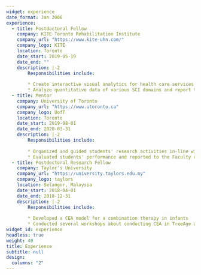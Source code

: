 ```yaml
---
widget: experience
date_format: Jan 2006
experience:
  - title: Postdoctoral Fellow
    company: KITE Toronto Rehabilitation Institute
    company_url: "https://www.kite-uhn.com/"
    company_logo: KITE
    location: Toronto
    date_start: 2019-05-19
    date_end: ""
    description: |-2
        Responsibilities include:
        
        * Create interactive visual analytics for health care services in SCI rehabilitation using R Shiny and Power BI
        * Analyze quantitative data of various SCI domains and report to stakeholders
  - title: Mentor
    company: University of Toronto
    company_url: "https://www.utoronto.ca"
    company_logo: UofT
    location: Toronto
    date_start: 2019-08-01
    date_end: 2020-03-31
    description: |-2
        Responsibilities include:
                
        * Organized and guided students' research activities in-line with the University of Toronto's regulations and policies
        * Evaluated students' performance and reported to the Faculty of Kinesiology and Physical Education, University of Toronto
  - title: Postdoctoral Research Fellow
    company: Taylor's University
    company_url: "https://university.taylors.edu.my"
    company_logo: taylors
    location: Selangor, Malaysia
    date_start: 2018-04-01
    date_end: 2018-12-31
    description: |-2
        Responsibilities include:
        
        * Developed a CEA model for a combination therapy in infants
        * Conducted several workshops about conducting CEA in TreeAge and statistical modelling using Stata and SPSS
widget_id: experience
headless: true
weight: 40
title: Experience
subtitle: null
design:
  columns: "2"
---
```

